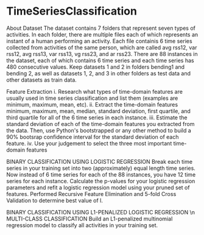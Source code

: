 # TimeSeriesClassification
About Dataset
The dataset contains 7 folders that represent seven types of activities. In
each folder, there are multiple files each of which represents an instant of a human
performing an activity. Each file containis 6 time series collected from activities
of the same person, which are called avg rss12, var rss12, avg rss13, var rss13,
vg rss23, and ar rss23. There are 88 instances in the dataset, each of which contains
6 time series and each time series has 480 consecutive values.
Keep datasets 1 and 2 in folders bending1 and bending 2, as well as datasets 1,
2, and 3 in other folders as test data and other datasets as train data.

Feature Extraction
i. Research what types of time-domain features are usually used in time series
classification and list them (examples are minimum, maximum, mean, etc).
ii. Extract the time-domain features minimum, maximum, mean, median, standard
deviation, first quartile, and third quartile for all of the 6 time series
in each instance.
iii. Estimate the standard deviation of each of the time-domain features you
extracted from the data. Then, use Python's bootstrapped or any other
method to build a 90% bootsrap confidence interval for the standard deviation
of each feature.
iv. Use your judgement to select the three most important time-domain features

BINARY CLASSIFICATION USING LOGISTIC REGRESSION
  Break each time series in your training set into two (approximately) equal length time series. Now instead of 6 time series for each of the 88 instances,
  you have 12 time series for each instance.
  Calculate the p-values for your logistic regression parameters and refit a logistic regression model using your pruned set of features.
  Performed Recursive Feature Elimination and 5-fold Cross Validation to determine best value of l.
  
 BINARY CLASSIFICATION USING L1-PENALIZED LOGISTIC REGRESSION \n
 MULTI-CLASS CLASSIFICATION
  Build an L1-penalized multinomial regression model to classify all activities in your training set.
  

  
